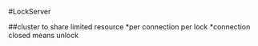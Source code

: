 #LockServer

##cluster to share limited resource
*per connection per lock
*connection closed means unlock

